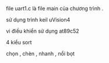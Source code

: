 file uart1.c là file main của chương trình . 

sử dụng trình keil uVision4

vi điều khiển sử dụng at89c52

4 kiểu sort 

chọn , chèn , nhanh , nổi bọt

